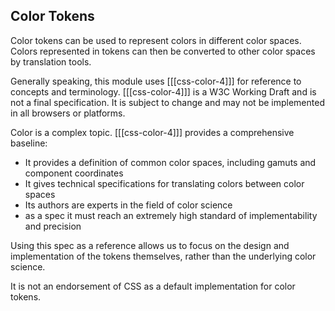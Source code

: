## Color Tokens

Color tokens can be used to represent colors in different color spaces. Colors represented in tokens can then be converted to other color spaces by translation tools.

Generally speaking, this module uses [[[css-color-4]]] for reference to concepts and terminology. [[[css-color-4]]] is a W3C Working Draft and is not a final specification. It is subject to change and may not be implemented in all browsers or platforms.

<aside class="note" title="Why CSS Color Module Level 4?">
<p>Color is a complex topic. [[[css-color-4]]] provides a comprehensive baseline:</p>
<ul> 
<li>It provides a definition of common color spaces, including gamuts and component coordinates</li>
<li>It gives technical specifications for translating colors between color spaces</li>
<li>Its authors are experts in the field of color science</li>
<li>as a spec it must reach an extremely high standard of implementability and precision</li>
</ul>
<p>Using this spec as a reference allows us to focus on the design and implementation of the tokens themselves, rather than the underlying color science.</p>
<p>It is not an endorsement of CSS as a default implementation for color tokens.</p>
</aside>
